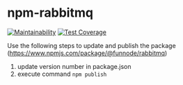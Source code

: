 # npm-rabbitmq

[![Maintainability](https://api.codeclimate.com/v1/badges/bb0ede39e5bbf0862934/maintainability)](https://codeclimate.com/github/FunNode/npm-rabbitmq/maintainability)
[![Test Coverage](https://api.codeclimate.com/v1/badges/bb0ede39e5bbf0862934/test_coverage)](https://codeclimate.com/github/FunNode/npm-rabbitmq/test_coverage)

Use the following steps to update and publish the package (https://www.npmjs.com/package/@funnode/rabbitmq)

1. update version number in package.json
2. execute command `npm publish`
